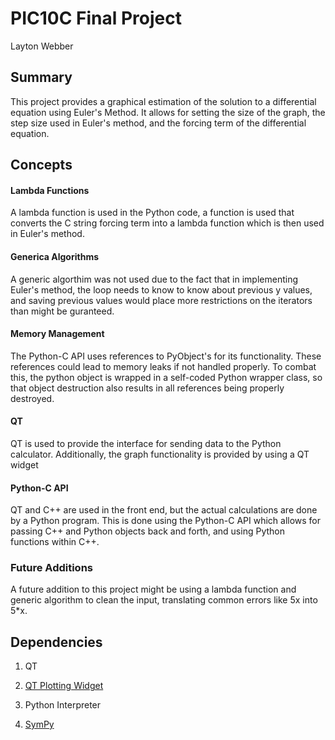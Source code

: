 # PIC10C Final Project
Layton Webber

## Summary
This project provides a graphical estimation of the solution to a differential equation using Euler's Method. It allows for setting the size of the graph, the step size used in Euler's method, and the forcing term of the differential equation.

## Concepts
#### Lambda Functions
A lambda function is used in the Python code, a function is used that converts the C string forcing term into a lambda function which is then used in Euler's method.

#### Generica Algorithms
A generic algorthim was not used due to the fact that in implementing Euler's method, the loop needs to know to know about previous y values, and saving previous values would place more restrictions on the iterators than might be guranteed.

#### Memory Management
The Python-C API uses references to PyObject's for its functionality. These references could lead to memory leaks if not handled properly. To combat this, the python object is wrapped in a self-coded Python wrapper class, so that object destruction also results in all references being properly destroyed. 

#### QT
QT is used to provide the interface for sending data to the Python calculator. Additionally, the graph functionality is provided by using a QT widget

#### Python-C API
QT and C++ are used in the front end, but the actual calculations are done by a Python program. This is done using the Python-C API which allows for passing C++ and Python objects back and forth, and using Python functions within C++.

### Future Additions
A future addition to this project might be using a lambda function and generic algorithm to clean the input, translating common errors like 5x into 5*x.

## Dependencies
1. QT
  2. [QT Plotting Widget](http://www.qcustomplot.com/)

2. Python Interpreter
  2. [SymPy](http://www.sympy.org/en/index.html)

